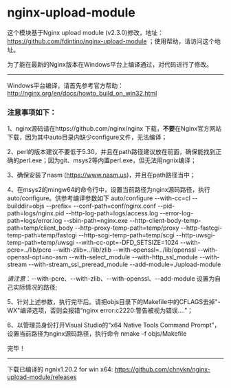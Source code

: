 # nginx-upload-module


这个模块基于Nginx upload module (v2.3.0)修改，地址：https://github.com/fdintino/nginx-upload-module
；使用帮助，请访问这个地址。


为了能在最新的Nginx版本在Windows平台上编译通过，对代码进行了修改。

----------------------

Windows平台编译，请首先参考官方帮助：http://nginx.org/en/docs/howto_build_on_win32.html

### 注意事项如下：

1、nginx源码请在https://github.com/nginx/nginx 下载，**不要**在Nginx官方网站下载，因为其中auto目录内缺少configure文件，无法编译；

2、perl的版本建议不要低于5.30，并且在path路径建议放在前面，确保能找到正确的perl.exe；因为git、msys2等内置perl.exe，但无法用ngnix编译；

3、确保安装了nasm (https://www.nasm.us)，并且在path路径当中；

4、在msys2的mingw64的命令行中，设置当前路径为nginx源码路径，执行auto/configure。供参考编译参数如下
auto/configure --with-cc=cl --builddir=objs --prefix= --conf-path=conf/nginx.conf --pid-path=logs/nginx.pid --http-log-path=logs/access.log --error-log-path=logs/error.log --sbin-path=nginx.exe --http-client-body-temp-path=temp/client_body --http-proxy-temp-path=temp/proxy --http-fastcgi-temp-path=temp/fastcgi --http-scgi-temp-path=temp/scgi --http-uwsgi-temp-path=temp/uwsgi --with-cc-opt=-DFD_SETSIZE=1024 --with-pcre=../lib/pcre --with-zlib=../lib/zlib --with-openssl=../lib/openssl --with-openssl-opt=no-asm --with-select_module --with-http_ssl_module --with-stream --with-stream_ssl_preread_module --add-module=./upload-module 

*请注意*：--with-pcre、--with-zlib、--with-openssl、--add-module 设置为自己实际情况的路径;

5、针对上述参数，执行完毕后。请把objs目录下的Makefile中的CFLAGS去掉"-WX"编译选项，否则会报错“nginx error:c2220:警告被视为错误....”；

6、以管理员身份打开Visual Studio的“x64 Native Tools Command Prompt”，设置当前路径为nginx源码路径，执行命令 nmake –f objs/Makefile 

完毕！

-----

下载已编译的 ngnix1.20.2 for win x64:
https://github.com/chnykn/nginx-upload-module/releases



